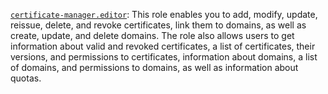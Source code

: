 [`certificate-manager.editor`](../../../../iam/concepts/access-control/roles.md#certificate-manager-editor): This role enables you to add, modify, update, reissue, delete, and revoke certificates, link them to domains, as well as create, update, and delete domains. The role also allows users to get information about valid and revoked certificates, a list of certificates, their versions, and permissions to certificates, information about domains, a list of domains, and permissions to domains, as well as information about quotas.